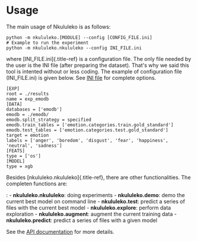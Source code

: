 # Usage

The main usage of Nkululeko is as follows:

``` {bash}
python -m nkululeko.[MODULE] --config [CONFIG_FILE.ini]
# Example to run the experiment
python -m nkululeko.nkululeko --config INI_FILE.ini
```

where [INI\_FILE.ini]{.title-ref} is a configuration file. The only file
needed by the user is the INI file (after preparing the dataset).
That\'s why we said this tool is intented without or less coding. The
example of configuration file (INI\_FILE.ini) is given below. See [INI
file](ini_file.md) for complete options.

``` {ini}
[EXP]
root = ./results
name = exp_emodb
[DATA]
databases = ['emodb']
emodb = ./emodb/
emodb.split_strategy = specified
emodb.train_tables = ['emotion.categories.train.gold_standard']
emodb.test_tables = ['emotion.categories.test.gold_standard']
target = emotion
labels = ['anger', 'boredom', 'disgust', 'fear', 'happiness', 'neutral', 'sadness']
[FEATS]
type = ['os']
[MODEL]
type = xgb
```

Besides [nkululeko.nkululeko]{.title-ref}, there are other functionalities. The completen functions are:

:   -   **nkululeko.nkululeko**: doing experiments
    -   **nkululeko.demo**: demo the current best model on command line
    -   **nkululeko.test**: predict a series of files with the current
        best model
    -   **nkululeko.explore**: perform data exploration
    -   **nkululeko.augment**: augment the current training data
    -   **nkululeko.predict**: predict a series of files with a given
        model

See the [API documentation](ini_file.md) for more details.